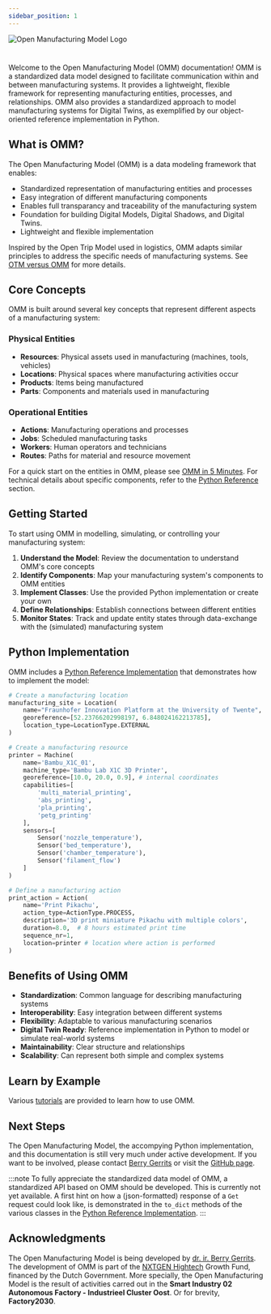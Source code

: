 ```yaml
---
sidebar_position: 1
---
```


![Open Manufacturing Model Logo](@site/static/img/omm-logo.png) 
#

Welcome to the Open Manufacturing Model (OMM) documentation! OMM is a standardized data model designed to facilitate communication within and between manufacturing systems. It provides a lightweight, flexible framework for representing manufacturing entities, processes, and relationships. OMM also provides a standardized approach to model manufacturing systems for Digital Twins, as exemplified by our object-oriented reference implementation in Python.  

## What is OMM?

The Open Manufacturing Model (OMM) is a data modeling framework that enables:

- Standardized representation of manufacturing entities and processes
- Easy integration of different manufacturing components
- Enables full transparancy and traceability of the manufacturing system
- Foundation for building Digital Models, Digital Shadows, and Digital Twins.
- Lightweight and flexible implementation

Inspired by the Open Trip Model used in logistics, OMM adapts similar principles to address the specific needs of manufacturing systems. See [OTM versus OMM](/docs/omm_versus_otm.md) for more details. 

## Core Concepts

OMM is built around several key concepts that represent different aspects of a manufacturing system:

### Physical Entities
- **Resources**: Physical assets used in manufacturing (machines, tools, vehicles)
- **Locations**: Physical spaces where manufacturing activities occur
- **Products**: Items being manufactured
- **Parts**: Components and materials used in manufacturing

### Operational Entities
- **Actions**: Manufacturing operations and processes
- **Jobs**: Scheduled manufacturing tasks
- **Workers**: Human operators and technicians
- **Routes**: Paths for material and resource movement

For a quick start on the entities in OMM, please see [OMM in 5 Minutes](/docs/getting_started.md). For technical details about specific components, refer to the [Python Reference](/docs/classes/index.md) section.

## Getting Started

To start using OMM in modelling, simulating, or controlling your manufacturing system:

1. **Understand the Model**: Review the documentation to understand OMM's core concepts
2. **Identify Components**: Map your manufacturing system's components to OMM entities
3. **Implement Classes**: Use the provided Python implementation or create your own
4. **Define Relationships**: Establish connections between different entities
5. **Monitor States**: Track and update entity states through data-exchange with the (simulated) manufacturing system

## Python Implementation

OMM includes a [Python Reference Implementation](/docs/classes/index.md) that demonstrates how to implement the model:

```python
# Create a manufacturing location
manufacturing_site = Location(
    name="Fraunhofer Innovation Platform at the University of Twente",
    georeference=[52.23766202998197, 6.848024162213785],
    location_type=LocationType.EXTERNAL
)

# Create a manufacturing resource
printer = Machine(
    name='Bambu_X1C_01',
    machine_type='Bambu Lab X1C 3D Printer',
    georeference=[10.0, 20.0, 0.9], # internal coordinates
    capabilities=[
        'multi_material_printing',
        'abs_printing',
        'pla_printing',
        'petg_printing'
    ],
    sensors=[
        Sensor('nozzle_temperature'),
        Sensor('bed_temperature'),
        Sensor('chamber_temperature'),
        Sensor('filament_flow')
    ]
)

# Define a manufacturing action
print_action = Action(
    name='Print Pikachu',
    action_type=ActionType.PROCESS,
    description='3D print miniature Pikachu with multiple colors',
    duration=8.0,  # 8 hours estimated print time
    sequence_nr=1,
    location=printer # location where action is performed
)
```

## Benefits of Using OMM

- **Standardization**: Common language for describing manufacturing systems
- **Interoperability**: Easy integration between different systems
- **Flexibility**: Adaptable to various manufacturing scenarios
- **Digital Twin Ready**: Reference implementation in Python to model or simulate real-world systems
- **Maintainability**: Clear structure and relationships
- **Scalability**: Can represent both simple and complex systems

## Learn by Example
Various [tutorials](/docs/category/tutorials/) are provided to learn how to use OMM.

## Next Steps

The Open Manufacturing Model, the accompying Python implementation, and this documentation is still very much under active development. If you want to be involved, please contact [Berry Gerrits](mailto::b.gerrits@distribute.company) or visit the [GitHub page](https://github.com/DistributeCompany/open-manufacturing-model-docs).

:::note
To fully appreciate the standardized data model of OMM, a standardized API based on OMM should be developed. This is currently not yet available. A first hint on how a (json-formatted) response of a `Get` request could look like, is demonstrated in the `to_dict` methods of the various classes in the [Python Reference Implementation](/docs/classes/index.md). 
:::

## Acknowledgments 

The Open Manufacturing Model is being developed by [dr. ir. Berry Gerrits](https://nl.linkedin.com/in/berry-gerrits). The development of OMM is part of the [NXTGEN Hightech](https://nxtgenhightech.nl/) Growth Fund, financed by the Dutch Government. More specially, the Open Manufacturing Model is the result of activities carred out in the **Smart Industry 02 Autonomous Factory - Industrieel Cluster Oost**. Or for brevity, **Factory2030**. 